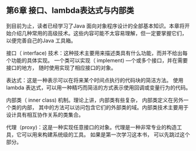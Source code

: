 ## 第6章 接口、lambda表达式与内部类


到目前为止，读者已经学习了Java 面向对象程序设计的全部基本知识。本章将开始介绍几种常用的高级技术。这些内容可能不太容易理解，但一定要掌握它们， 以便完善自己的Java 工具箱。

接口（ interface) 技术：这种技术主要用来描述类具有什么功能，而并不给出每个功能的具体实现。
一个类可以实现（ implement) —个或多个接口，并在需要接口的地方， 随时使用实现了相应接口的对象。

表达式：这是一种表示可以在将来某个时间点执行的代码块的简洁方法。
使用lambda 表达式，可以用一种精巧而简洁的方式表示使用回调或变量行为的代码。

内部类（ inner class) 机制。理论上讲，内部类有些复杂， 内部类定义在另外一个类的内部， 其中的方法可以访问包含它们的外部类的域。内部类技术主要用于设计具有相互协作关系的类集合。

代理（proxy)：这是一种实现任意接口的对象。代理是一种非常专业的构造工具，它可以用来构建系统级的工具。
如果是第一次学习这本书， 可以先跳过这个部分。